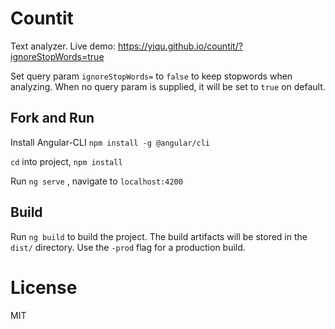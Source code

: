 # Countit

Text analyzer. Live demo: https://yiqu.github.io/countit/?ignoreStopWords=true

Set query param `ignoreStopWords=` to `false` to keep stopwords when analyzing. When no query param is supplied,
it will be set to `true` on default.

## Fork and Run

Install Angular-CLI `npm install -g @angular/cli`

`cd` into project, `npm install`

Run `ng serve` , navigate to `localhost:4200`

## Build

Run `ng build` to build the project. The build artifacts will be stored in the `dist/` directory. Use the `-prod` flag for a production build.

# License

MIT

